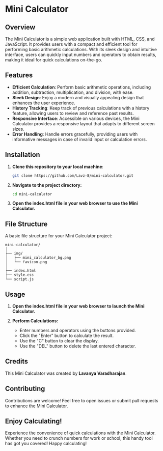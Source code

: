 # Mini Calculator

## Overview
The Mini Calculator is a simple web application built with HTML, CSS, and JavaScript. It provides users with a compact and efficient tool for performing basic arithmetic calculations. With its sleek design and intuitive interface, users can quickly input numbers and operators to obtain results, making it ideal for quick calculations on-the-go.

## Features
- **Efficient Calculation**: Perform basic arithmetic operations, including addition, subtraction, multiplication, and division, with ease.
- **Sleek Design**: Enjoy a modern and visually appealing design that enhances the user experience.
- **History Tracking**: Keep track of previous calculations with a history feature, allowing users to review and reference past results.
- **Responsive Interface**: Accessible on various devices, the Mini Calculator provides a responsive layout that adapts to different screen sizes.
- **Error Handling**: Handle errors gracefully, providing users with informative messages in case of invalid input or calculation errors.

## Installation

1. **Clone this repository to your local machine:**
   
   ```bash
   git clone https://github.com/Lavz-8/mini-calculator.git
   ```
2. **Navigate to the project directory:**

    ```bash
    cd mini-calculator
    ```
3. **Open the index.html file in your web browser to use the Mini Calculator.**

## File Structure

A basic file structure for your Mini Calculator project:

```
mini-calculator/
│
├── img/
│   ├── mini_calculator_bg.png
│   └── favicon.png
│
├── index.html
├── style.css
└── script.js
```

## Usage

1. **Open the index.html file in your web browser to launch the Mini Calculator.**
2. **Perform Calculations:**

   - Enter numbers and operators using the buttons provided.
   - Click the "Enter" button to calculate the result.
   - Use the "C" button to clear the display.
   - Use the "DEL" button to delete the last entered character.

## Credits
This Mini Calculator was created by **Lavanya Varadharajan**.

## Contributing
Contributions are welcome! Feel free to open issues or submit pull requests to enhance the Mini Calculator.

## Enjoy Calculating!
Experience the convenience of quick calculations with the Mini Calculator. Whether you need to crunch numbers for work or school, this handy tool has got you covered! Happy calculating!
